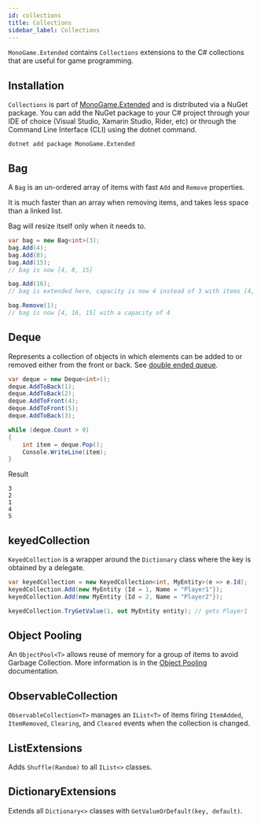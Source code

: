 ```yaml
---
id: collections
title: Collections
sidebar_label: Collections
---
```


`MonoGame.Extended` contains `Collections` extensions to the C# collections that are useful for game programming.

## Installation

`Collections` is part of [MonoGame.Extended](https://www.nuget.org/packages/MonoGame.Extended) and is distributed via a NuGet package. You can add the NuGet package to your C# project through your IDE of choice (Visual Studio, Xamarin Studio, Rider, etc) or through the Command Line Interface (CLI) using the dotnet command.
```
dotnet add package MonoGame.Extended
```

## Bag

A `Bag` is an un-ordered array of items with fast `Add` and `Remove` properties.

It is much faster than an array when removing items, and takes less space than a linked list.

Bag will resize itself only when it needs to.

```csharp
var bag = new Bag<int>(3);
bag.Add(4);
bag.Add(8);
bag.Add(15);
// bag is now [4, 8, 15]

bag.Add(16); 
// bag is extended here, capacity is now 4 instead of 3 with items [4, 8, 15, 16]

bag.Remove(1);
// bag is now [4, 16, 15] with a capacity of 4
```

## Deque
Represents a collection of objects in which elements can be added to or removed either from the front or back. See [double ended queue](https://en.wikipedia.org/wiki/Double-ended_queue).

```csharp
var deque = new Deque<int>();
deque.AddToBack(1);
deque.AddToBack(2);
deque.AddToFront(4);
deque.AddToFront(5);
deque.AddToBack(3);

while (deque.Count > 0)
{
    int item = deque.Pop();
    Console.WriteLine(item);
}

```

Result
```
3
2
1
4
5
```


## keyedCollection

`KeyedCollection` is a wrapper around the `Dictionary` class where the key is obtained by a delegate.

```csharp
var keyedCollection = new KeyedCollection<int, MyEntity>(e => e.Id);
keyedCollection.Add(new MyEntity {Id = 1, Name = "Player1"});
keyedCollection.Add(new MyEntity {Id = 2, Name = "Player2"});

keyedCollection.TryGetValue(1, out MyEntity entity); // gets Player1
```

## Object Pooling

An `ObjectPool<T>` allows reuse of memory for a group of items to avoid Garbage Collection.
More information is in the [Object Pooling](../object-pooling/object-pooling.md) documentation.

## ObservableCollection

`ObservableCollection<T>` manages an `IList<T>` of items firing `ItemAdded`, `ItemRemoved`, `Clearing`, and `Cleared` events when the collection is changed.

## ListExtensions

Adds `Shuffle(Random)` to all `IList<>` classes.

## DictionaryExtensions

Extends all `Dictionary<>` classes with `GetValueOrDefault(key, default)`.

